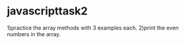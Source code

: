 # javascripttask2

1)practice the array methods with 3 examples each.
2)print the even numbers in the array.

